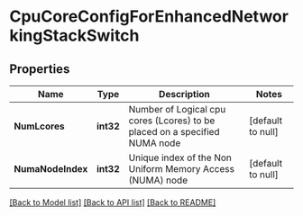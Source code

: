 # CpuCoreConfigForEnhancedNetworkingStackSwitch

## Properties
Name | Type | Description | Notes
------------ | ------------- | ------------- | -------------
**NumLcores** | **int32** | Number of Logical cpu cores (Lcores) to be placed on a specified NUMA node | [default to null]
**NumaNodeIndex** | **int32** | Unique index of the Non Uniform Memory Access (NUMA) node | [default to null]

[[Back to Model list]](../README.md#documentation-for-models) [[Back to API list]](../README.md#documentation-for-api-endpoints) [[Back to README]](../README.md)

